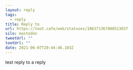 ```yaml
---
layout: reply
tags:
  - reply
title: Reply to
url: https://toot.cafe/web/statuses/106371367808513037
silo: mastodon
tweetUrl: ""
tootUrl: ""
date: 2021-06-07T20:44:46.103Z
---
```

test reply to a reply